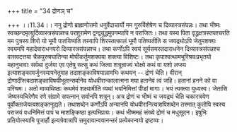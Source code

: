 +++
title = "34 द्रोणञ् च"

+++
।।11.34।। ननु द्रोणो ब्राह्मणोत्तमो धनुर्वेदाचार्यो मम गुरुर्विशेषेण च
दिव्यास्त्रसंपन्नः। तथा भीष्मः स्वच्छन्दमृत्युर्दिव्यास्त्रसंपन्नश्च
परशुरामेण द्वन्द्वयुद्धमुपगम्यापि न पराजितः। तथा यस्य पिता
वृद्धक्षत्रस्तपश्चरति मम पुत्रस्य शिरो यो भूमौ पातयिष्यति तस्यापि
शिरस्तत्कालं भूमौ पतिष्यतीति स जयद्रथोऽपि जेतुमशक्यः स्वयमपि
महादेवाराधनपरो दिव्यास्त्रसंपन्नश्च। तथा कर्णोऽपि स्वयं
सूर्यसमस्तदाराधनेन दिव्यास्त्रसंपन्नश्च वासवदत्तया चैकपुरुषघातिन्या
मोघीकर्तुमशक्यया शक्त्या विशिष्टः। तथा कृपाश्वत्थामभूरिश्रवःप्रभृतयो
महानुभावाः सर्वथा दुर्जया एव एतेषु सत्सु कथं जित्वा शत्रून्राज्यं
भोक्ष्ये कथं वा यशो लप्स्य इत्याशङ्कामर्जुनस्यापनेतुमाह
तदाशङ्काविषयान्नामभिः कथयन् -- द्रोणं चेति। वीरान्
द्रोणादींस्त्वदाशङ्काविषयीभूतान्सर्वानेव योधवीरान्कालात्मना मया हतानेवं
त्वं जहि। हतानां हनने को वा परिश्रमः। अतो माव्यथिष्ठाः कथमेवं
शक्ष्यामीति व्यथां भयनिमित्तां पीडां मागाः। भयं त्यक्त्वा युध्यस्व।
जेतासि जेष्यस्यचिरेणैव रणे संग्रामे सपत्नान् सर्वानपि शत्रून्। अत्र
द्रोणं च भीष्मं च जयद्रथं चेति चकारत्रयेण पूर्वोक्ताजेयत्वशङ्कानूद्यते।
तथाशब्देन कर्णोऽपि अन्यानपि योधवीरानित्यत्रापिशब्देन तस्मात् कुतोपि
स्वस्य पराजयं वधनिमित्तं पापं च माशङ्किष्ठा इत्यभिप्रायः। कथं भीष्ममहं
संख्ये द्रोणं च मधुसूदन। इषुभिः प्रतियोत्स्यामि पूजार्हौ
इत्यत्रेवात्रापि समुदायान्वयानन्तरं प्रत्येकान्वयो द्रष्टव्यः।

